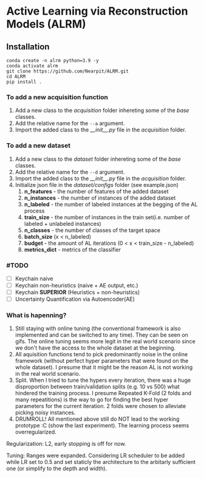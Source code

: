# Active Learning via Reconstruction Models (ALRM)

## Installation

```
conda create -n alrm python=3.9 -y
conda activate alrm  
git clone https://github.com/Nearpit/ALRM.git
cd ALRM
pip install .
```

### To add a new acquisition function

1. Add a new class to the _acquisition_ folder inhereting some of the _base_ classes.
2. Add the relative name for the `--a` argument.
3. Import the added class to the _\_\_init\_\_.py_ file in the _acquisition_ folder.

### To add a new dataset

1. Add a new class to the _dataset_ folder inhereting some of the _base_ classes.
2. Add the relative name for the `--d` argument.
3. Import the added class to the _\_\_init\_\_.py_ file in the _acquisition_ folder.
4. Initialize json file in the _dataset/configs_ folder (see example.json)
   1. __n_features__ - the number of features of the added dataset
   2. __n_instances__ - the number of instances of the added dataset
   3. __n_labeled__ - the number of labeled instances at the begging of the AL process
   4. __train_size__ - the number of instances in the train set(i.e. number of labeled  + unlabeled instances)
   5. __n_classes__ - the number of classes of the target space
   6. __batch_size__ (x < n_labeled)
   7. __budget__ - the amount of AL iterations (0 < x < train_size - n_labeled)
   8. __metrics_dict__ - metrics of the classifier

### \#TODO
- [ ] Keychain naive
- [ ] Keychain non-heuristics (naive + AE output, etc.)
- [ ] Keychain __SUPERIOR__ (Heuristics + non-heuristics)
- [ ] Uncertainty Quantification via Autoencoder(AE)

### What is hapenning?

1. Still staying with online tuning (the conventional framework is also implemented and can be switched to any time). They can be seen on gifs. The online tuning seems more legit in the real world scenario since we don't have the access to the whole dataset at the beginning.
2. All aquisition functions tend to pick predominantly noise in the online framework (without perfect hyper parameters that were found on the whole dataset). I presume that it might be the reason AL is not working in the real world scenario.
3. Split. When I tried to tune the hypers every iteration, there was a huge disproportion between train/validation splits (e.g. 10 vs 500) what hindered the training process. I presume Repeated K-Fold (2 folds and many repeatitions) is the way to go for finding the best hyper parameters for the current iteration. 2 folds were chosen to alleviate picking noisy instances.
4. DRUMROLL! All mentioned above still do NOT lead to the working prototype :C (show the last experiment). The learning process seems overregularized.

Regularization:
L2, early stopping is off for now.

Tuning:
Ranges were expanded.
Considering LR scheduler to be added while LR set to 0.5 and set staticly the architecture to the arbitarly sufficient one (or simplify to the depth and width).  
